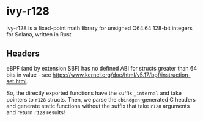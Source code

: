 # ivy-r128

ivy-r128 is a fixed-point math library for unsigned Q64.64 128-bit integers for Solana, written in Rust.

## Headers

eBPF (and by extension SBF) has no defined ABI
for structs greater than 64 bits in value -
see https://www.kernel.org/doc/html/v5.17/bpf/instruction-set.html.

So, the directly exported functions have the suffix `_internal`
and take pointers to `r128` structs. Then, we parse the
`cbindgen`-generated C headers and generate static functions
without the suffix that take `r128` arguments and return
`r128` results!
